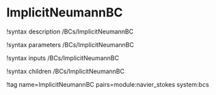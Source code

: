 # ImplicitNeumannBC

!syntax description /BCs/ImplicitNeumannBC

!syntax parameters /BCs/ImplicitNeumannBC

!syntax inputs /BCs/ImplicitNeumannBC

!syntax children /BCs/ImplicitNeumannBC

!tag name=ImplicitNeumannBC pairs=module:navier_stokes system:bcs
